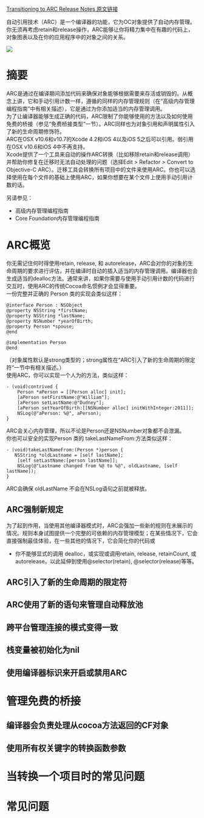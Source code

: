 [Transitioning to ARC Release Notes 原文链接](https://developer.apple.com/library/archive/releasenotes/ObjectiveC/RN-TransitioningToARC/Introduction/Introduction.html#//apple_ref/doc/uid/TP40011226)

自动引用技术（ARC）是一个编译器的功能，它为OC对象提供了自动内存管理。你无须再考虑retain和release操作，ARC能够让你将精力集中在有趣的代码上，对象图表以及在你的应用程序中的对象之间的关系。  

![](https://developer.apple.com/library/archive/releasenotes/ObjectiveC/RN-TransitioningToARC/Art/ARC_Illustration.jpg)

# 摘要
ARC是通过在编译期间添加代码来确保对象能够根据需要来存活或销毁的。从概念上讲，它和手动引用计数一样，遵循的同样的内存管理规则（在“高级内存管理编程指南”中有相关描述），它是通过为你添加适当的内存管理调用。  
为了让编译器能够生成正确的代码，ARC限制了你能够使用的方法以及如何使用免费的桥接（参见“免费桥接类型”一节）。ARC同样也为对象引用和声明属性引入了新的生命周期修饰符。  
ARC在OSX v10.6和v10.7的Xcode 4.2和iOS 4以及iOS 5之后可以引用。弱引用在OSX v10.6和iOS 4中不再支持。  
Xcode提供了一个工具来自动的操作ARC转换（比如移除retain和release调用）并帮助你修复在迁移时无法自动处理的问题（选择Edit > Refactor > Convert to Objective-C ARC）。迁移工具会转换所有项目中的文件来使用ARC。你也可以选择使用在每个文件的基础上使用ARC，如果你想要在某个文件上使用手动引用计数的话。

另请参见：  

* 高级内存管理编程指南
* Core Foundation内存管理编程指南

# ARC概览
你无需记住何时得使用retain, release, 和 autorelease，ARC会对你的对象的生命周期的要求进行评估，并在编译时自动的插入适当的内存管理调用。编译器也会生成适当的dealloc方法。通常来讲，如果你需要与使用手动引用计数的代码进行交互时，使用ARC的传统Cocoa命名惯例才会显得重要。  
一份完整并正确的 Person 类的实现会类似这样：  

	@interface Person : NSObject
	@property NSString *firstName;
	@property NSString *lastName;
	@property NSNumber *yearOfBirth;
	@property Person *spouse;
	@end
 
	@implementation Person
	@end

（对象属性默认是strong类型的；strong属性在“ARC引入了新的生命周期的限定符”一节中有相关描述。）  
使用ARC，你可以实现一个人为的方法，类似这样：  

	- (void)contrived {
	    Person *aPerson = [[Person alloc] init];
	    [aPerson setFirstName:@"William"];
	    [aPerson setLastName:@"Dudney"];
	    [aPerson setYearOfBirth:[[NSNumber alloc] initWithInteger:2011]];
	    NSLog(@"aPerson: %@", aPerson);
	}

ARC会关心内存管理，所以不论是Person还是NSNumber对象都不会泄漏。  
你也可以安全的实现Person 类的 takeLastNameFrom:方法类似这样：  

	- (void)takeLastNameFrom:(Person *)person {
 	   NSString *oldLastname = [self lastName];
	    [self setLastName:[person lastName]];
	    NSLog(@"Lastname changed from %@ to %@", oldLastname, [self lastName]);
	}

ARC会确保 oldLastName 不会在NSLog语句之前就被释放。  
## ARC强制新规定
为了起到作用，当使用其他编译器模式时，ARC会强加一些新的规则在未展示的情况。规则本身试图提供一个完整的可依赖的内存管理模型；在某些情况下，它会直接强制最佳体验，在一些其他的情况下，它会简化你的代码或  

* 你不能够显式的调用 dealloc，或实现或调用retain, release, retainCount, 或 autorelease。以此延伸到使用@selector(retain), @selector(release)等等。

## ARC引入了新的生命周期的限定符

## ARC使用了新的语句来管理自动释放池

## 跨平台管理连接的模式变得一致

## 栈变量被初始化为nil

## 使用编译器标识来开启或禁用ARC

# 管理免费的桥接

## 编译器会负责处理从cocoa方法返回的CF对象

## 使用所有权关键字的转换函数参数

# 当转换一个项目时的常见问题

# 常见问题